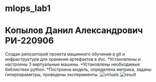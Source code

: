 # mlops_lab1
# Копылов Данил Александрович РИ-220906
Создан репозиторий проекта машинного обучения в git и инфраструктурв для хранения артефактов в dvc.
*Установлены и настроены 3 виртуальные машины.
*Установлены необходимые библиотеки python.
*Построена модель, определена метрика, заданы гиперпараметры, проведены эксперименты.
![virluals](https://github.com/XYPMA-11/MLOps/assets/65775408/ef90eab8-2bdd-46cd-a346-b67164dc3a86)
![result](https://github.com/XYPMA-11/MLOps/assets/65775408/61c4dcf1-7fee-4ccc-8ed2-b62b1f37e414)

